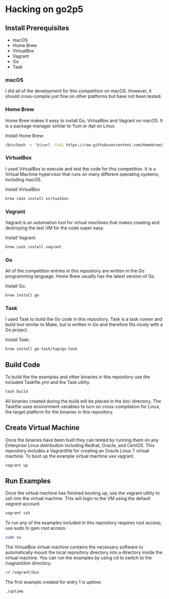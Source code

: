 # Hacking on go2p5



## Install Prerequisites

* macOS
* Home Brew
* VirtualBox 
* Vagrant
* Go
* Task



### macOS



I did all of the development for this competition on macOS. However, it should cross-compile just fine on other platforms but have not been tested.

### Home Brew

Home Brew makes it easy to install Go, VirtualBox and Vagrant on macOS. It is a package manager similar to Yum or Apt on Linux.

Install Home Brew:

```bash
/bin/bash -c "$(curl -fsSL https://raw.githubusercontent.com/Homebrew/install/master/install.sh)"
```



### VirtualBox

I used VirtualBox to execute and test the code for this competition. It is a Virtual Machine hypervisor that runs on many different operating systems, including macOS.

Install VirtualBox

```bash
brew cask install virtualbox
```

 

### Vagrant

Vagrant is an automation tool for virtual machines that makes creating and destroying the test VM for the code super easy.

Install Vagrant:

```bash
brew cash install vagrant
```



### Go

All of the competition entries in this repository are written in the Go programming language. Home Brew usually has the latest version of Go.

Install Go:

```bash
brew install go
```



### Task

I used Task to build the Go code in this repository. Task is a task runner and build tool similar to Make, but is written in Go and therefore fits nicely with a Go project.

Install Task:

```bash
brew install go-task/tap/go-task
```



## Build Code

To build the the examples and other binaries in this repository use the included Taskfile.yml and the Task utility.

```bash
task build
```

All binaries created during the build will be placed in the bin/ directory. The Taskfile uses environment variables to turn on cross-compilation for Linux, the target platform for the binaries in this repository. 

## Create Virtual Machine

Once the binaries have been built they can tested by running them on any Enterprise Linux distribution including Redhat, Oracle, and CentOS. This repository includes a Vagrantfile for creating an Oracle Linux 7 virtual machine. To boot up the example virtual machine use vagrant.

```bash
vagrant up
```



## Run Examples

Once the virtual machine has finished booting up, use the vagrant utility to ssh into the virtual machine. This will login to the VM using the default *vagrant* account.

```bash
vagrant ssh
```

To run any of the examples included in this repository requires root access; use sudo to gain root access.

```bash
sudo su
```

The VirtualBox virtual machine contains the necessary software to automatically mount the local repository directory into a directory inside the virtual machine. You can run the examples by using cd to switch to the /vagrant/bin directory.

```bash
cd /vagrant/bin
```

The first example created for entry 1 is *uptime*:

```bash
./uptime
```


